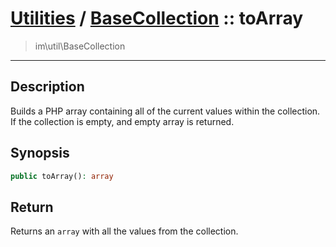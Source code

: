 # [Utilities](util.md) / [BaseCollection](util-BaseCollection.md) :: toArray
 > im\util\BaseCollection
____

## Description
Builds a PHP array containing all of the current values within
the collection. If the collection is empty, and empty array is returned.

## Synopsis
```php
public toArray(): array
```

## Return
Returns an `array` with all the values from the collection.
